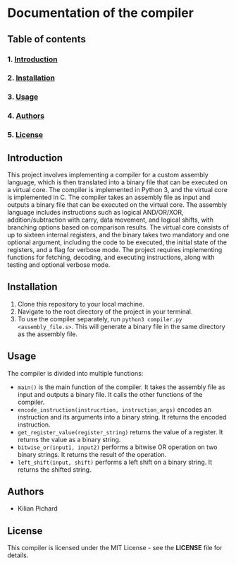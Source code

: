 # Documentation of the compiler

## Table of contents
### 1. [Introduction](#introduction)
### 2. [Installation](#installation)
### 3. [Usage](#usage)
### 4. [Authors](#authors)
### 5. [License](#license)

## Introduction

This project involves implementing a compiler for a custom assembly language, which is then translated into a binary file that can be executed on a virtual core. The compiler is implemented in Python 3, and the virtual core is implemented in C. The compiler takes an assembly file as input and outputs a binary file that can be executed on the virtual core. The assembly language includes instructions such as logical AND/OR/XOR, addition/subtraction with carry, data movement, and logical shifts, with branching options based on comparison results. The virtual core consists of up to sixteen internal registers, and the binary takes two mandatory and one optional argument, including the code to be executed, the initial state of the registers, and a flag for verbose mode. The project requires implementing functions for fetching, decoding, and executing instructions, along with testing and optional verbose mode.

## Installation

1. Clone this repository to your local machine.
2. Navigate to the root directory of the project in your terminal.
3. To use the compiler separately, run `python3 compiler.py <assembly_file.s>`. This will generate a binary file in the same directory as the assembly file.

## Usage

The compiler is divided into multiple functions:
 - `main()` is the main function of the compiler. It takes the assembly file as input and outputs a binary file. It calls the other functions of the compiler.
 - `encode_instruction(instrucrtion, instruction_args)` encodes an instruction and its arguments into a binary string. It returns the encoded instruction.
 - `get_register_value(register_string)` returns the value of a register. It returns the value as a binary string.
 - `bitwise_or(input1, input2)` performs a bitwise OR operation on two binary strings. It returns the result of the operation.
 - `left_shift(input, shift)` performs a left shift on a binary string. It returns the shifted string.

## Authors

 - Kilian Pichard

## License

This compiler is licensed under the MIT License - see the **LICENSE** file for details.